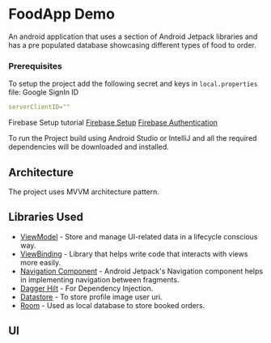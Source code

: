 # FoodApp Demo
An android application that uses a section of Android Jetpack libraries and has a pre populated database showcasing different types of food to order.

### Prerequisites
To setup the project add the following secret and keys in `local.properties` file:
Google SignIn ID
```yaml
serverClientID=""
```

Firebase Setup tutorial
[Firebase Setup](https://firebase.google.com/docs/android/setup)
[Firebase Authentication](https://firebase.google.com/docs/auth/android/password-auth)

To run the Project build using Android Studio or IntelliJ and all the required dependencies will be downloaded and installed.

## Architecture

The project uses MVVM architecture pattern.

## Libraries Used

* [ViewModel](https://developer.android.com/topic/libraries/architecture/viewmodel/) - Store and manage UI-related data in a lifecycle conscious way.
* [ViewBinding](https://developer.android.com/topic/libraries/data-binding) - Library that helps write code that interacts with views more easily.
* [Navigation Component](https://developer.android.com/guide/navigation/navigation-getting-started) - Android Jetpack's Navigation component helps in implementing navigation between fragments.
* [Dagger Hilt](https://developer.android.com/jetpack/androidx/releases/hilt) - For Dependency Injection.
* [Datastore](https://developer.android.com/topic/libraries/architecture/datastore) - To store profile image user uri.
* [Room](https://developer.android.com/training/data-storage/room) - Used as local database to store booked orders.

## UI